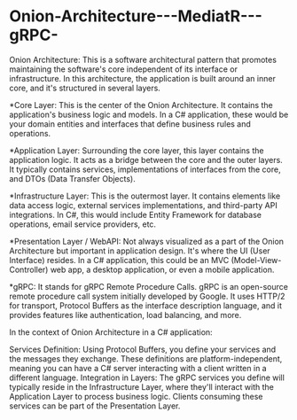 ﻿# Onion-Architecture---MediatR---gRPC-


Onion Architecture: This is a software architectural pattern that promotes maintaining the software's core independent of its interface or infrastructure. In this architecture, the application is built around an inner core, and it's structured in several layers.

*Core Layer: This is the center of the Onion Architecture. It contains the application's business logic and models. In a C# application, these would be your domain entities and interfaces that define business rules and operations.

*Application Layer: Surrounding the core layer, this layer contains the application logic. It acts as a bridge between the core and the outer layers. It typically contains services, implementations of interfaces from the core, and DTOs (Data Transfer Objects).

*Infrastructure Layer: This is the outermost layer. It contains elements like data access logic, external services implementations, and third-party API integrations. In C#, this would include Entity Framework for database operations, email service providers, etc.

*Presentation Layer / WebAPI: Not always visualized as a part of the Onion Architecture but important in application design. It's where the UI (User Interface) resides. In a C# application, this could be an MVC (Model-View-Controller) web app, a desktop application, or even a mobile application.

*gRPC: It stands for gRPC Remote Procedure Calls. gRPC is an open-source remote procedure call system initially developed by Google. It uses HTTP/2 for transport, Protocol Buffers as the interface description language, and it provides features like authentication, load balancing, and more.

In the context of Onion Architecture in a C# application:

Services Definition: Using Protocol Buffers, you define your services and the messages they exchange. These definitions are platform-independent, meaning you can have a C# server interacting with a client written in a different language.
Integration in Layers: The gRPC services you define will typically reside in the Infrastructure Layer, where they'll interact with the Application Layer to process business logic. Clients consuming these services can be part of the Presentation Layer.

